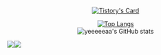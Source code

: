 <div align="center"> 


<!--
**yeeeeeaa/yeeeeeaa** is a ✨ _special_ ✨ repository because its `README.md` (this file) appears on your GitHub profile.

Here are some ideas to get you started:

- 🔭 I’m currently working on ...
- 🌱 I’m currently learning ...
- 👯 I’m looking to collaborate on ...
- 🤔 I’m looking for help with ...
- 💬 Ask me about ...
- 📫 How to reach me: ...
- 😄 Pronouns: ...
- ⚡ Fun fact: ...
-->
[![Tistory's Card](https://github-readme-tistory-card.vercel.app/api?name=1nformation-pr0tection&theme=vue-dark)](https://1nformation-pr0tection.tistory.com)

[![Top Langs](https://github-readme-stats.vercel.app/api/top-langs/?username=yeeeeeaa&layout=compact&theme=dark)](https://github.com/anuraghazra/github-readme-stats)
  <br/>
![yeeeeeaa's GitHub stats](https://github-readme-stats.vercel.app/api?username=yeeeeeaa&show_icons=true&theme=dark)


<div style="display:flex; flex-direction:row;">
  <a href="https://1nformation-pr0tection.tistory.com/" target="_blank"><img src="https://img.shields.io/badge/Study_Blog-000000?style=flat-square&logo=Tistory&logoColor=white"/></a>
  <a href="mailto:babyhiken@gmail.com" target="_blank"><img src="https://img.shields.io/badge/Gmail-EA4335?style=flat-square&logo=Gmail&logoColor=white"/></a>
</div></div>
